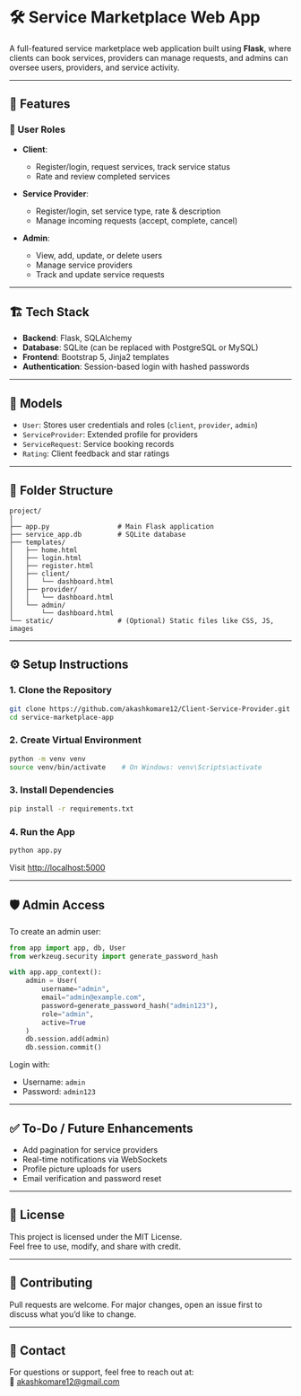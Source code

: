 # 🛠️ Service Marketplace Web App

A full-featured service marketplace web application built using **Flask**, where clients can book services, providers can manage requests, and admins can oversee users, providers, and service activity.

---

## 🚀 Features

### 👤 User Roles
- **Client**:
  - Register/login, request services, track service status
  - Rate and review completed services

- **Service Provider**:
  - Register/login, set service type, rate & description
  - Manage incoming requests (accept, complete, cancel)

- **Admin**:
  - View, add, update, or delete users
  - Manage service providers
  - Track and update service requests

---

## 🏗️ Tech Stack

- **Backend**: Flask, SQLAlchemy
- **Database**: SQLite (can be replaced with PostgreSQL or MySQL)
- **Frontend**: Bootstrap 5, Jinja2 templates
- **Authentication**: Session-based login with hashed passwords

---

## 🧾 Models

- `User`: Stores user credentials and roles (`client`, `provider`, `admin`)
- `ServiceProvider`: Extended profile for providers
- `ServiceRequest`: Service booking records
- `Rating`: Client feedback and star ratings

---

## 📁 Folder Structure

```
project/
│
├── app.py                 # Main Flask application
├── service_app.db         # SQLite database
├── templates/
│   ├── home.html
│   ├── login.html
│   ├── register.html
│   ├── client/
│   │   └── dashboard.html
│   ├── provider/
│   │   └── dashboard.html
│   └── admin/
│       └── dashboard.html
└── static/                # (Optional) Static files like CSS, JS, images
```

---

## ⚙️ Setup Instructions

### 1. Clone the Repository

```bash
git clone https://github.com/akashkomare12/Client-Service-Provider.git
cd service-marketplace-app
```

### 2. Create Virtual Environment

```bash
python -m venv venv
source venv/bin/activate    # On Windows: venv\Scripts\activate
```

### 3. Install Dependencies

```bash
pip install -r requirements.txt
```

### 4. Run the App

```bash
python app.py
```

Visit [http://localhost:5000](http://localhost:5000)

---

## 🛡️ Admin Access

To create an admin user:

```python
from app import app, db, User
from werkzeug.security import generate_password_hash

with app.app_context():
    admin = User(
        username="admin",
        email="admin@example.com",
        password=generate_password_hash("admin123"),
        role="admin",
        active=True
    )
    db.session.add(admin)
    db.session.commit()
```

Login with:
- Username: `admin`
- Password: `admin123`

---

## ✅ To-Do / Future Enhancements

- Add pagination for service providers
- Real-time notifications via WebSockets
- Profile picture uploads for users
- Email verification and password reset

---

## 📄 License

This project is licensed under the MIT License.  
Feel free to use, modify, and share with credit.

---

## 🤝 Contributing

Pull requests are welcome. For major changes, open an issue first to discuss what you’d like to change.

---

## 💬 Contact

For questions or support, feel free to reach out at:  
📧 [akashkomare12@gmail.com](mailto:akashkomare12@gmail.com)

